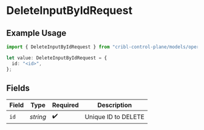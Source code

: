 # DeleteInputByIdRequest

## Example Usage

```typescript
import { DeleteInputByIdRequest } from "cribl-control-plane/models/operations";

let value: DeleteInputByIdRequest = {
  id: "<id>",
};
```

## Fields

| Field               | Type                | Required            | Description         |
| ------------------- | ------------------- | ------------------- | ------------------- |
| `id`                | *string*            | :heavy_check_mark:  | Unique ID to DELETE |